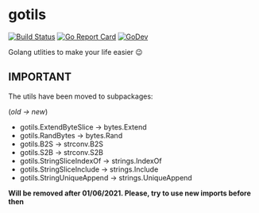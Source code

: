 # gotils

[![Build Status](https://travis-ci.org/savsgio/gotils.svg?branch=master)](https://travis-ci.org/savsgio/gotils)
[![Go Report Card](https://goreportcard.com/badge/github.com/savsgio/gotils)](https://goreportcard.com/report/github.com/savsgio/gotils)
[![GoDev](https://img.shields.io/badge/go.dev-reference-007d9c?logo=go&logoColor=white)](https://pkg.go.dev/github.com/savsgio/gotils)

Golang utlities to make your life easier :wink:

## **IMPORTANT**

The utils have been moved to subpackages:

(_old -> new_)

- gotils.ExtendByteSlice -> bytes.Extend
- gotils.RandBytes -> bytes.Rand
- gotils.B2S -> strconv.B2S
- gotils.S2B -> strconv.S2B
- gotils.StringSliceIndexOf -> strings.IndexOf
- gotils.StringSliceInclude -> strings.Include
- gotils.StringUniqueAppend -> strings.UniqueAppend

**Will be removed after 01/06/2021. Please, try to use new imports before then**
